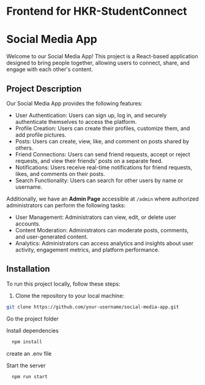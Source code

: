 # Frontend for HKR-StudentConnect



# Social Media App

Welcome to our Social Media App! This project is a React-based application designed to bring people together, allowing users to connect, share, and engage with each other's content.

## Project Description

Our Social Media App provides the following features:

- User Authentication: Users can sign up, log in, and securely authenticate themselves to access the platform.
- Profile Creation: Users can create their profiles, customize them, and add profile pictures.
- Posts: Users can create, view, like, and comment on posts shared by others.
- Friend Connections: Users can send friend requests, accept or reject requests, and view their friends' posts on a separate feed.
- Notifications: Users receive real-time notifications for friend requests, likes, and comments on their posts.
- Search Functionality: Users can search for other users by name or username.

Additionally, we have an **Admin Page** accessible at `/admin` where authorized administrators can perform the following tasks:

- User Management: Administrators can view, edit, or delete user accounts.
- Content Moderation: Administrators can moderate posts, comments, and user-generated content.
- Analytics: Administrators can access analytics and insights about user activity, engagement metrics, and platform performance.

## Installation

To run this project locally, follow these steps:

1. Clone the repository to your local machine:

```bash
git clone https://github.com/your-username/social-media-app.git
 ```

Go the project folder

Install dependencies

```bash
  npm install
```

create an .env file 

Start the server

```bash
  npm run start
```
